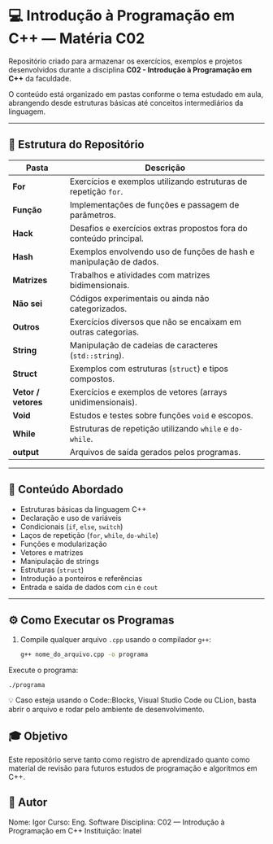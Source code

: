 # 💻 Introdução à Programação em C++ — Matéria C02

Repositório criado para armazenar os exercícios, exemplos e projetos desenvolvidos durante a disciplina **C02 - Introdução à Programação em C++** da faculdade.

O conteúdo está organizado em pastas conforme o tema estudado em aula, abrangendo desde estruturas básicas até conceitos intermediários da linguagem.

---

## 📂 Estrutura do Repositório

| Pasta | Descrição |
|-------|------------|
| **For** | Exercícios e exemplos utilizando estruturas de repetição `for`. |
| **Função** | Implementações de funções e passagem de parâmetros. |
| **Hack** | Desafios e exercícios extras propostos fora do conteúdo principal. |
| **Hash** | Exemplos envolvendo uso de funções de hash e manipulação de dados. |
| **Matrizes** | Trabalhos e atividades com matrizes bidimensionais. |
| **Não sei** | Códigos experimentais ou ainda não categorizados. |
| **Outros** | Exercícios diversos que não se encaixam em outras categorias. |
| **String** | Manipulação de cadeias de caracteres (`std::string`). |
| **Struct** | Exemplos com estruturas (`struct`) e tipos compostos. |
| **Vetor / vetores** | Exercícios e exemplos de vetores (arrays unidimensionais). |
| **Void** | Estudos e testes sobre funções `void` e escopos. |
| **While** | Estruturas de repetição utilizando `while` e `do-while`. |
| **output** | Arquivos de saída gerados pelos programas. |

---

## 🧠 Conteúdo Abordado

- Estruturas básicas da linguagem C++
- Declaração e uso de variáveis
- Condicionais (`if`, `else`, `switch`)
- Laços de repetição (`for`, `while`, `do-while`)
- Funções e modularização
- Vetores e matrizes
- Manipulação de strings
- Estruturas (`struct`)
- Introdução a ponteiros e referências
- Entrada e saída de dados com `cin` e `cout`

---

## ⚙️ Como Executar os Programas

1. Compile qualquer arquivo `.cpp` usando o compilador `g++`:
   ```bash
   g++ nome_do_arquivo.cpp -o programa
Execute o programa:
  
    ./programa

💡 Caso esteja usando o Code::Blocks, Visual Studio Code ou CLion, basta abrir o arquivo e rodar pelo ambiente de desenvolvimento.

## 🎓 Objetivo

Este repositório serve tanto como registro de aprendizado quanto como material de revisão para futuros estudos de programação e algoritmos em C++.

## 📘 Autor

Nome: Igor
Curso: Eng. Software
Disciplina: C02 — Introdução à Programação em C++
Instituição: Inatel
